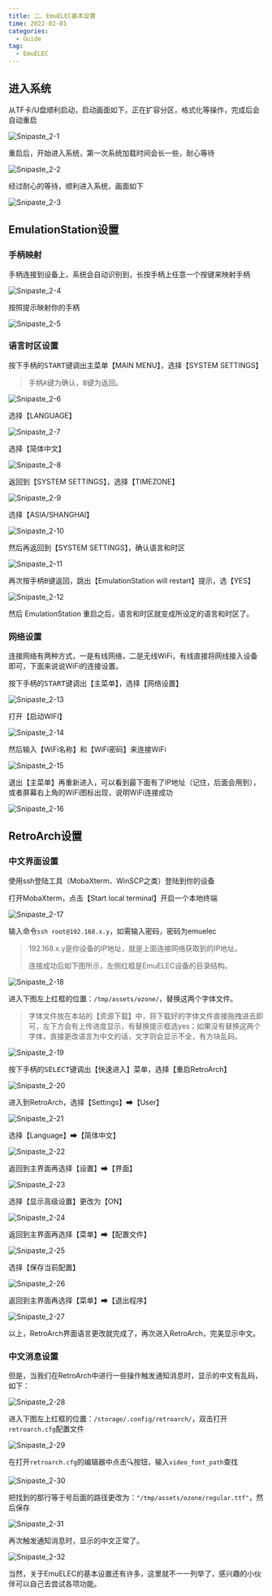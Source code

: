 ```yaml
---
title: 二、EmuELEC基本设置
time: 2022-02-01
categories: 
  - Guide
tag:
  - EmuELEC
---
```


## 进入系统

从TF卡/U盘顺利启动，启动画面如下，正在扩容分区，格式化等操作，完成后会自动重启

![Snipaste_2-1](./assets/Snipaste_2-1.png)

重启后，开始进入系统，第一次系统加载时间会长一些，耐心等待

![Snipaste_2-2](./assets/Snipaste_2-2.png)

经过耐心的等待，顺利进入系统，画面如下

![Snipaste_2-3](./assets/Snipaste_2-3.png)

## EmulationStation设置

### 手柄映射

手柄连接到设备上，系统会自动识别到，长按手柄上任意一个按键来映射手柄

![Snipaste_2-4](./assets/Snipaste_2-4.png)

按照提示映射你的手柄

![Snipaste_2-5](./assets/Snipaste_2-5.png)

### 语言时区设置

按下手柄的<kbd>START</kbd>键调出主菜单【MAIN MENU】，选择【SYSTEM SETTINGS】

> 手柄<kbd>A</kbd>键为确认，<kbd>B</kbd>键为返回。

![Snipaste_2-6](./assets/Snipaste_2-6.png)

选择【LANGUAGE】

![Snipaste_2-7](./assets/Snipaste_2-7.png)

选择【简体中文】

![Snipaste_2-8](./assets/Snipaste_2-8.png)

返回到【SYSTEM SETTINGS】，选择【TIMEZONE】

![Snipaste_2-9](./assets/Snipaste_2-9.png)

选择【ASIA/SHANGHAI】

![Snipaste_2-10](./assets/Snipaste_2-10.png)

然后再返回到【SYSTEM SETTINGS】，确认语言和时区

![Snipaste_2-11](./assets/Snipaste_2-11.png)

再次按手柄<kbd>B</kbd>键返回，跳出【EmulationStation will restart】提示，选【YES】

![Snipaste_2-12](./assets/Snipaste_2-12.png)

然后 EmulationStation 重启之后，语言和时区就变成所设定的语言和时区了。

### 网络设置

连接网络有两种方式，一是有线网络，二是无线WiFi，有线直接将网线接入设备即可，下面来说说WiFi的连接设置。

按下手柄的<kbd>START</kbd>键调出【主菜单】，选择【网络设置】

![Snipaste_2-13](./assets/Snipaste_2-13.png)

打开【启动WIFI】

![Snipaste_2-14](./assets/Snipaste_2-14.png)

然后输入【WiFi名称】和【WiFi密码】来连接WiFi

![Snipaste_2-15](./assets/Snipaste_2-15.png)

退出【主菜单】再重新进入，可以看到最下面有了IP地址（记住，后面会用到），或者屏幕右上角的WiFi图标出现，说明WiFi连接成功

![Snipaste_2-16](./assets/Snipaste_2-16.png)

## RetroArch设置

### 中文界面设置

使用ssh登陆工具（MobaXterm、WinSCP之类）登陆到你的设备

打开MobaXterm，点击【Start local terminal】开启一个本地终端

![Snipaste_2-17](./assets/Snipaste_2-17.png)

输入命令`ssh root@192.168.x.y`，如需输入密码，密码为emuelec

> 192.168.x.y是你设备的IP地址，就是上面连接网络获取到的IP地址。
>
> 连接成功后如下图所示，左侧红框是EmuELEC设备的目录结构。

![Snipaste_2-18](./assets/Snipaste_2-18.png)

进入下图左上红框的位置：`/tmp/assets/ozone/`，替换这两个字体文件。

> 字体文件放在本站的【资源下载】中，将下载好的字体文件直接拖拽进去即可，左下方会有上传进度显示，有替换提示框选yes；如果没有替换这两个字体，直接更改语言为中文的话，文字则会显示不全，有方块乱码。
>

![Snipaste_2-19](./assets/Snipaste_2-19.png)

按下手柄的<kbd>SELECT</kbd>键调出【快速进入】菜单，选择【重启RetroArch】

![Snipaste_2-20](./assets/Snipaste_2-20.png)

进入到RetroArch，选择【Settings】➡【User】

![Snipaste_2-21](./assets/Snipaste_2-21.png)

选择【Language】➡【简体中文】

![Snipaste_2-22](./assets/Snipaste_2-22.png)

返回到主界面再选择【设置】➡【界面】

![Snipaste_2-23](./assets/Snipaste_2-23.png)

选择【显示高级设置】更改为【ON】

![Snipaste_2-24](./assets/Snipaste_2-24.png)

返回到主界面再选择【菜单】➡【配置文件】

![Snipaste_2-25](./assets/Snipaste_2-25.png)

选择【保存当前配置】

![Snipaste_2-26](./assets/Snipaste_2-26.png)

返回到主界面再选择【菜单】➡【退出程序】

![Snipaste_2-27](./assets/Snipaste_2-27.png)

以上，RetroArch界面语言更改就完成了，再次进入RetroArch，完美显示中文。

### 中文消息设置

但是，当我们在RetroArch中进行一些操作触发通知消息时，显示的中文有乱码，如下：

![Snipaste_2-28](./assets/Snipaste_2-28.png)

进入下图左上红框的位置：`/storage/.config/retroarch/`，双击打开`retroarch.cfg`配置文件

![Snipaste_2-29](./assets/Snipaste_2-29.png)

在打开`retroarch.cfg`的编辑器中点击🔍按钮，输入`video_font_path`查找

![Snipaste_2-30](./assets/Snipaste_2-30.png)

把找到的那行等于号后面的路径更改为：`"/tmp/assets/ozone/regular.ttf"`，然后保存

![Snipaste_2-31](./assets/Snipaste_2-31.png)

再次触发通知消息时，显示的中文正常了。

![Snipaste_2-32](./assets/Snipaste_2-32.png)

当然，关于EmuELEC的基本设置还有许多，这里就不一一列举了，感兴趣的小伙伴可以自己去尝试各项功能。
